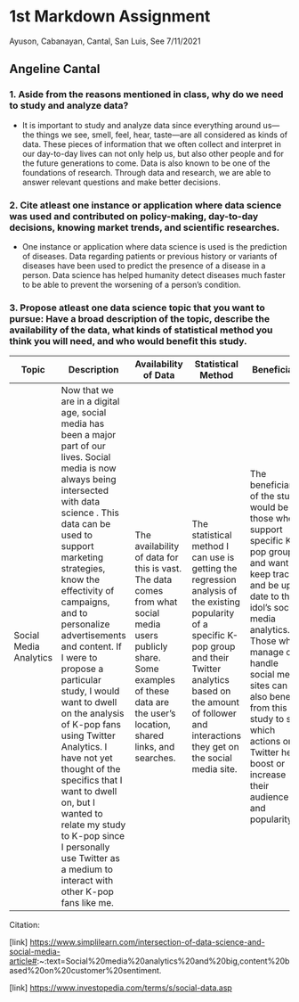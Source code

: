 1st Markdown Assignment
================
Ayuson, Cabanayan, Cantal, San Luis, See
7/11/2021

## Angeline Cantal

### 1. Aside from the reasons mentioned in class, why do we need to study and analyze data?

-   It is important to study and analyze data since everything around
    us—the things we see, smell, feel, hear, taste—are all considered as
    kinds of data. These pieces of information that we often collect and
    interpret in our day-to-day lives can not only help us, but also
    other people and for the future generations to come. Data is also
    known to be one of the foundations of research. Through data and
    research, we are able to answer relevant questions and make better
    decisions.

### 2. Cite atleast one instance or application where data science was used and contributed on policy-making, day-to-day decisions, knowing market trends, and scientific researches.

-   One instance or application where data science is used is the
    prediction of diseases. Data regarding patients or previous history
    or variants of diseases have been used to predict the presence of a
    disease in a person. Data science has helped humanity detect
    diseases much faster to be able to prevent the worsening of a
    person’s condition.

### 3. Propose atleast one data science topic that you want to pursue: Have a broad description of the topic, describe the availability of the data, what kinds of statistical method you think you will need, and who would benefit this study.

| Topic                  | Description                                                                                                                                                                                                                                                                                                                                                                                                                                                                                                                                                                                                        | Availability of Data                                                                                                                                                                    | Statistical Method                                                                                                                                                                                                                       | Beneficiary                                                                                                                                                                                                                                                                                                                           |
|------------------------|--------------------------------------------------------------------------------------------------------------------------------------------------------------------------------------------------------------------------------------------------------------------------------------------------------------------------------------------------------------------------------------------------------------------------------------------------------------------------------------------------------------------------------------------------------------------------------------------------------------------|-----------------------------------------------------------------------------------------------------------------------------------------------------------------------------------------|------------------------------------------------------------------------------------------------------------------------------------------------------------------------------------------------------------------------------------------|---------------------------------------------------------------------------------------------------------------------------------------------------------------------------------------------------------------------------------------------------------------------------------------------------------------------------------------|
| Social Media Analytics | Now that we are in a digital age, social media has been a major part of our lives. Social media is now always being intersected with data science . This data can be used to support marketing strategies, know the effectivity of campaigns, and to personalize advertisements and content. If I were to propose a particular study, I would want to dwell on the analysis of K-pop fans using Twitter Analytics. I have not yet thought of the specifics that I want to dwell on, but I wanted to relate my study to K-pop since I personally use Twitter as a medium to interact with other K-pop fans like me. | The availability of data for this is vast. The data comes from what social media users publicly share. Some examples of these data are the user’s location, shared links, and searches. | The statistical method I can use is getting the regression analysis of the existing popularity of a specific K-pop group and their Twitter analytics based on the amount of follower and interactions they get on the social media site. | The beneficiaries of the study would be those who support specific K-pop groups and want to keep track and be up to date to their idol’s social media analytics. Those who manage or handle social media sites can also benefit from this study to see which actions on Twitter help boost or increase their audience and popularity. |

Citation:

\[link\]
<https://www.simplilearn.com/intersection-of-data-science-and-social-media-article#>:\~:text=Social%20media%20analytics%20and%20big,content%20based%20on%20customer%20sentiment.

\[link\] <https://www.investopedia.com/terms/s/social-data.asp>
